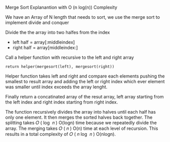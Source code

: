 Merge Sort Explanantion with O (n log(n)) Complexity

We have an Array of N length that needs to sort, we use the merge sort to implement divide and conquer

Divide the the array into two halfes from the index

* left half = array[:middleindex]
* right half = array[middleindex:]

Call a helper function with recursive to the left and right array

`return helper(mergesort(left), mergesort(right))`

Helper function takes left and right and compare each elements pushing the smallest to result array and adding the left or right index which ever element was smaller until index exceeds the array lenght. 

Finally return a concatinated array of the resut array, left array starting from the left index and right index starting from right index. 

The function recursively divides the array into halves until each half has only one element.
It then merges the sorted halves back together.
The splitting takes 
𝑂
(
log
⁡
𝑛
)
O(logn) time because we repeatedly divide the array.
The merging takes 
𝑂
(
𝑛
)
O(n) time at each level of recursion.
This results in a total complexity of 
𝑂
(
𝑛
log
⁡
𝑛
)
O(nlogn).